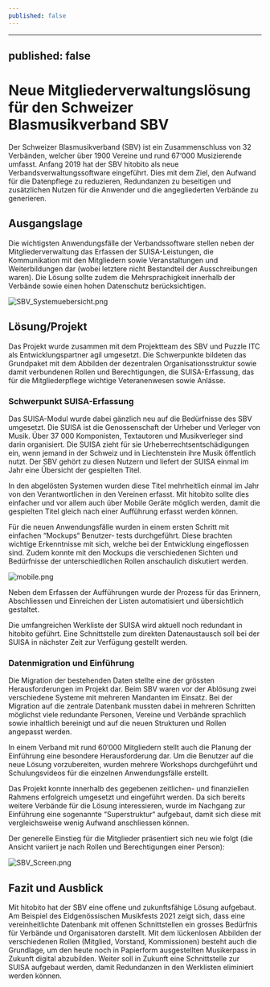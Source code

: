 ```yaml
---
published: false
---
```

---
published: false
---
# Neue Mitgliederverwaltungslösung für den Schweizer Blasmusikverband SBV

Der Schweizer Blasmusikverband (SBV) ist ein Zusammenschluss von 32 Verbänden, welcher über 1900
Vereine und rund 67‘000 Musizierende umfasst. Anfang 2019 hat der SBV hitobito als neue
Verbandsverwaltungssoftware eingeführt. Dies mit dem Ziel, den Aufwand für die Datenpflege zu reduzieren, Redundanzen zu beseitigen und zusätzlichen Nutzen für die Anwender und die angegliederten Verbände zu generieren.

## Ausgangslage

Die wichtigsten Anwendungsfälle der Verbandssoftware stellen neben der Mitgliederverwaltung das
Erfassen der SUISA-Leistungen, die Kommunikation mit den Mitgliedern sowie Veranstaltungen und
Weiterbildungen dar (wobei letztere nicht Bestandteil der Ausschreibungen waren). Die Lösung sollte zudem die Mehrsprachigkeit innerhalb der Verbände sowie einen hohen Datenschutz berücksichtigen.

![SBV_Systemuebersicht.png]({{site.baseurl}}/_posts/SBV_Systemuebersicht.png)


## Lösung/Projekt
Das Projekt wurde zusammen mit dem Projektteam des SBV und Puzzle ITC als Entwicklungspartner agil umgesetzt. Die Schwerpunkte bildeten das Grundpaket mit dem Abbilden der dezentralen
Organisationsstruktur sowie damit verbundenen Rollen und Berechtigungen, die SUISA-Erfassung, das
für die Mitgliederpflege wichtige Veteranenwesen sowie Anlässe.

### Schwerpunkt SUISA-Erfassung
Das SUISA-Modul wurde dabei gänzlich neu auf die Bedürfnisse des SBV umgesetzt. Die SUISA ist die
Genossenschaft der Urheber und Verleger von Musik. Über 37 000 Komponisten, Textautoren und
Musikverleger sind darin organisiert. Die SUISA zieht für sie Urheberrechtsentschädigungen ein, wenn jemand in der Schweiz und in Liechtenstein ihre Musik öffentlich nutzt. Der SBV gehört zu diesen Nutzern und liefert der SUISA einmal im Jahr eine Übersicht der gespielten Titel.

In den abgelösten Systemen wurden diese Titel mehrheitlich einmal im Jahr von den
Verantwortlichen in den Vereinen erfasst. Mit hitobito sollte dies einfacher und vor allem auch
über Mobile Geräte möglich werden, damit die gespielten Titel gleich nach einer Aufführung
erfasst werden können.

Für die neuen Anwendungsfälle wurden in einem ersten Schritt mit einfachen “Mockups“ Benutzer-
tests durchgeführt. Diese brachten wichtige Erkenntnisse mit sich, welche bei der Entwicklung
eingeflossen sind. Zudem konnte mit den Mockups die verschiedenen Sichten und Bedürfnisse der
unterschiedlichen Rollen anschaulich diskutiert werden.

![mobile.png]({{site.baseurl}}/_posts/mobile.png)


Neben dem Erfassen der Aufführungen wurde der Prozess für das Erinnern, Abschliessen und
Einreichen der Listen automatisiert und übersichtlich gestaltet.

Die umfangreichen Werkliste der SUISA wird aktuell noch redundant in hitobito geführt. Eine
Schnittstelle zum direkten Datenaustausch soll bei der SUISA in nächster Zeit zur Verfügung gestellt werden.

### Datenmigration und Einführung
Die Migration der bestehenden Daten stellte eine der grössten Herausforderungen im Projekt dar. Beim SBV waren vor der Ablösung zwei verschiedene Systeme mit mehreren Mandanten im Einsatz. Bei der Migration auf die zentrale Datenbank mussten dabei in mehreren Schritten möglichst viele redundante Personen, Vereine und Verbände sprachlich sowie inhaltlich bereinigt und auf die neuen Strukturen und Rollen angepasst werden.

In einem Verband mit rund 60‘000 Mitgliedern stellt auch die Planung der Einführung eine besondere
Herausforderung dar. Um die Benutzer auf die neue Lösung vorzubereiten, wurden mehrere Workshops
durchgeführt und Schulungsvideos für die einzelnen Anwendungsfälle erstellt.

Das Projekt konnte innerhalb des gegebenen zeitlichen- und finanziellen Rahmens erfolgreich umgesetzt und eingeführt werden. Da sich bereits weitere Verbände für die Lösung interessieren, wurde im Nachgang zur Einführung eine sogenannte “Superstruktur“ aufgebaut, damit sich diese mit
vergleichsweise wenig Aufwand anschliessen können.

Der generelle Einstieg für die Mitglieder präsentiert sich neu wie folgt (die Ansicht variiert je nach Rollen und Berechtigungen einer Person):

![SBV_Screen.png]({{site.baseurl}}/_posts/SBV_Screen.png)


## Fazit und Ausblick
Mit hitobito hat der SBV eine offene und zukunftsfähige Lösung aufgebaut. Am Beispiel des
Eidgenössischen Musikfests 2021 zeigt sich, dass eine vereinheitlichte Datenbank mit offenen
Schnittstellen ein grosses Bedürfnis für Verbände und Organisatoren darstellt. Mit dem lückenlosen Abbilden der verschiedenen Rollen (Mitglied, Vorstand, Kommissionen) besteht auch die Grundlage, um den heute noch in Papierform ausgestellten Musikerpass in Zukunft digital abzubilden. Weiter soll in Zukunft eine Schnittstelle zur SUISA aufgebaut werden, damit Redundanzen in den Werklisten eliminiert werden können.

